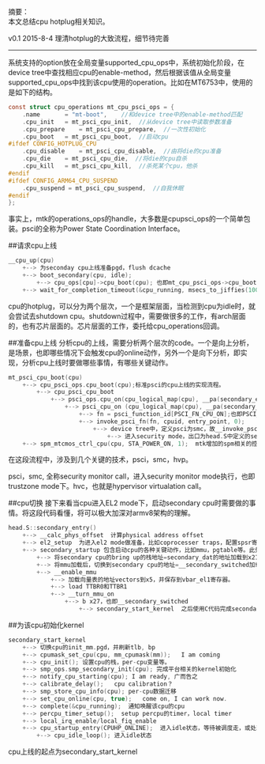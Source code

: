 摘要：  
本文总结cpu hotplug相关知识。  

v0.1  2015-8-4 理清hotplug的大致流程，细节待完善  

---

系统支持的option放在全局变量supported_cpu_ops中，系统初始化阶段，在device tree中查找相应cpu的enable-method，然后根据该值从全局变量supported_cpu_ops中找到该cpu使用的operation。比如在MT6753中，使用的是如下的结构。
```c
const struct cpu_operations mt_cpu_psci_ops = {
	.name		= "mt-boot",    //和device tree中的enable-method匹配
	.cpu_init	= mt_psci_cpu_init,  //从device tree中读取参数准备
	.cpu_prepare	= mt_psci_cpu_prepare,  //一次性初始化
	.cpu_boot	= mt_psci_cpu_boot,  //启动cpu
#ifdef CONFIG_HOTPLUG_CPU
	.cpu_disable	= mt_psci_cpu_disable,  //由将die的cpu准备
	.cpu_die	= mt_psci_cpu_die,  //将die的cpu自杀
	.cpu_kill	= mt_psci_cpu_kill,  //杀死某个cpu，他杀
#endif
#ifdef CONFIG_ARM64_CPU_SUSPEND
	.cpu_suspend = mt_psci_cpu_suspend,  //自我休眠
#endif
};
```
事实上，mtk的operations_ops的handle，大多数是cpupsci_ops的一个简单包装。psci的全称为Power State Coordination Interface。

##请求cpu上线
```c
__cpu_up(cpu)
    +--> 为seconday cpu上线准备pgd，flush dcache  
    +--> boot_secondary(cpu, idle);
        +--> cpu_ops[cpu]->cpu_boot(cpu); 也即mt_cpu_psci_ops->cpu_boot
    +--> wait_for_completion_timeout(&cpu_running, msecs_to_jiffies(1000));  等1s的时间
```

cpu的hotplug，可以分为两个层次，一个是框架层面，当检测到cpu为idle时，就会尝试去shutdown cpu。shutdown过程中，需要做很多的工作，有arch层面的，也有芯片层面的。芯片层面的工作，委托给cpu_operations回调。

##准备cpu上线
分析cpu的上线，需要分析两个层次的code。一个是向上分析，是场景，也即哪些情况下会触发cpu的online动作，另外一个是向下分析，即实现，分析cpu上线时要做哪些事情，有哪些关键动作。
```c
mt_psci_cpu_boot(cpu)  
    +--> cpu_psci_ops.cpu_boot(cpu);标准psci的cpu上线的实现流程。  
        +--> cpu_psci_cpu_boot  
            +--> psci_ops.cpu_on(cpu_logical_map(cpu), __pa(secondary_entry));  
                +--> psci_cpu_on (cpu_logical_map(cpu), __pa(secondary_entry));  
                    +--> fn = psci_function_id[PSCI_FN_CPU_ON];也即PSCI_0_2_FN64_CPU_ON  
                    +--> invoke_psci_fn(fn, cpuid, entry_point, 0);  
                        +--> device tree中，定义psci为smc，故__invoke_psci_fn_smc  
                            +--> 进入security mode，出口为head.S中定义的secondary_entry  
    +--> spm_mtcmos_ctrl_cpu(cpu, STA_POWER_ON, 1);  mtk增加的spm相关的控制流程  
```

在这段流程中，涉及到几个关键的技术，psci，smc，hvp。

psci，smc, 全称security monitor call，进入security monitor mode执行，也即trustzone mode下。hvc，也就是hypervisor virtualation call。

##cpu切换
接下来看当cpu进入EL2 mode下，启动secondary cpu时需要做的事情。将这段代码看懂，将可以极大加深对armv8架构的理解。  
```c
head.S::secondary_entry()  
    +--> __calc_phys_offset  计算physical address offset  
    +--> el2_setup  为进入el2 mode做准备，比如coprocesser traps，配置spsr寄存器等。  
    +--> secondary_startup 包含启动cpu的各种关键动作，比如mmu，pgtable等。此处仅摘取部分。  
        +--> 将secondary cpu的bring up的栈地址=secondary_dat的地址加载到x21  
        +--> 将mmu加载后，切换到secondary cpu的地址=__secondary_switched加载到x27  
        +--> __enable_mmu  
            +--> 加载向量表的地址vectors到x5，并保存到vbar_el1寄存器。  
            +--> load TTBR0和TTBR1  
            +--> __turn_mmu_on  
                +--> b x27，也即__secondary_switched  
                    +--> secondary_start_kernel  之后使用C代码完成secondary Cpu的kernel启动    
```

##为该cpu初始化kernel
```c
secondary_start_kernel
    +--> 切换cpu的init_mm.pgd，并刷新tlb, bp
    +--> cpumask_set_cpu(cpu, mm_cpumask(mm));   I am coming
    +--> cpu_init(); 设置cpu的栈，per-cpu变量等。
    +--> smp_ops.smp_secondary_init(cpu); 完成平台相关的kernel初始化
    +--> notify_cpu_starting(cpu); I am ready, 广而告之
    +--> calibrate_delay();   cpu calibration？
    +--> smp_store_cpu_info(cpu); per-cpu数据迁移
    +--> set_cpu_online(cpu, true);   come on, I can work now.
    +--> complete(&cpu_running);  通知唤醒该cpu的cpu
    +--> percpu_timer_setup();  setup percpu的timer，local timer
    +--> local_irq_enable/local_fiq_enable
    +--> cpu_startup_entry(CPUHP_ONLINE);  进入idle状态，等待被调度走，或处理irq
        +--> cpu_idle_loop(); 进入idle状态
```

cpu上线的起点为secondary_start_kernel


